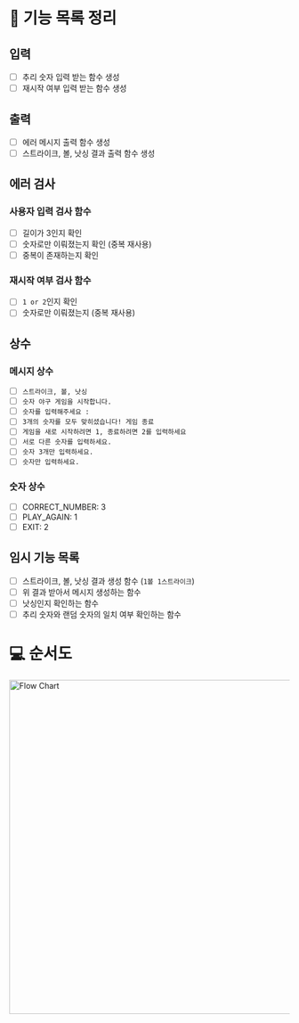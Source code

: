 # 🚀 기능 목록 정리

## 입력

- [ ] 추리 숫자 입력 받는 함수 생성
- [ ] 재시작 여부 입력 받는 함수 생성

## 출력

- [ ] 에러 메시지 출력 함수 생성
- [ ] 스트라이크, 볼, 낫싱 결과 출력 함수 생성

## 에러 검사

### 사용자 입력 검사 함수

- [ ] 길이가 3인지 확인
- [ ] 숫자로만 이뤄졌는지 확인 (중복 재사용)
- [ ] 중복이 존재하는지 확인

### 재시작 여부 검사 함수

- [ ] `1 or 2`인지 확인
- [ ] 숫자로만 이뤄졌는지 (중복 재사용)

## 상수

### 메시지 상수

- [ ] `스트라이크, 볼, 낫싱`
- [ ] `숫자 야구 게임을 시작합니다.`
- [ ] `숫자를 입력해주세요 :`
- [ ] `3개의 숫자를 모두 맞히셨습니다! 게임 종료`
- [ ] `게임을 새로 시작하려면 1, 종료하려면 2를 입력하세요`
- [ ] `서로 다른 숫자를 입력하세요.`
- [ ] `숫자 3개만 입력하세요.`
- [ ] `숫자만 입력하세요.`

### 숫자 상수

- [ ] CORRECT_NUMBER: 3
- [ ] PLAY_AGAIN: 1
- [ ] EXIT: 2

## 임시 기능 목록

- [ ] 스트라이크, 볼, 낫싱 결과 생성 함수 (`1볼 1스트라이크`)
- [ ] 위 결과 받아서 메시지 생성하는 함수
- [ ] 낫싱인지 확인하는 함수
- [ ] 추리 숫자와 랜덤 숫자의 일치 여부 확인하는 함수

# 💻 순서도

<img width="600" alt="Flow Chart" src="https://user-images.githubusercontent.com/86355699/200002856-888cf83d-d12d-44de-9103-0198a6b7c75d.png">
